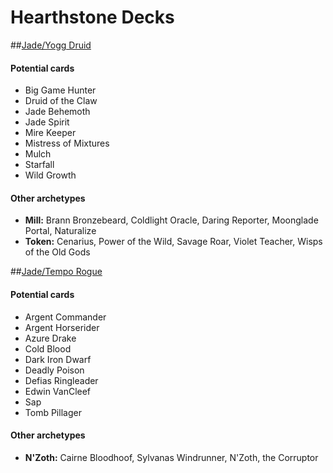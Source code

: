 # Hearthstone Decks
##[Jade/Yogg Druid](jade-druid.csv)
#### Potential cards
* Big Game Hunter
* Druid of the Claw
* Jade Behemoth
* Jade Spirit
* Mire Keeper
* Mistress of Mixtures
* Mulch
* Starfall
* Wild Growth

#### Other archetypes
* **Mill:** Brann Bronzebeard, Coldlight Oracle, Daring Reporter, Moonglade Portal, Naturalize
* **Token:** Cenarius, Power of the Wild, Savage Roar, Violet Teacher, Wisps of the Old Gods

##[Jade/Tempo Rogue](jade-rogue.csv)
#### Potential cards
* Argent Commander
* Argent Horserider
* Azure Drake
* Cold Blood
* Dark Iron Dwarf
* Deadly Poison
* Defias Ringleader
* Edwin VanCleef
* Sap
* Tomb Pillager

#### Other archetypes
* **N'Zoth:** Cairne Bloodhoof, Sylvanas Windrunner, N'Zoth, the Corruptor

